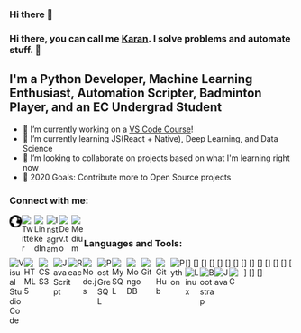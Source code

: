 ### Hi there 👋

<!--
**sreekaransrinath/sreekaransrinath** is a ✨ _special_ ✨ repository because its `README.md` (this file) appears on your GitHub profile.

Here are some ideas to get you started:

- 🔭 I’m currently working on ...
- 🌱 I’m currently learning ...
- 👯 I’m looking to collaborate on ...
- 🤔 I’m looking for help with ...
- 💬 Ask me about ...
- 📫 How to reach me: ...
- 😄 Pronouns: ...
- ⚡ Fun fact: ...
-->

### Hi there, you can call me [Karan][website]. I solve problems and automate stuff. 👋

## I'm a Python Developer, Machine Learning Enthusiast, Automation Scripter, Badminton Player, and an EC Undergrad Student
- 🔭 I’m currently working on a [VS Code Course][website]!
- 🌱 I’m currently learning JS(React + Native), Deep Learning, and Data Science
- 👯 I’m looking to collaborate on projects based on what I'm learning right now
- 🥅 2020 Goals: Contribute more to Open Source projects

### Connect with me:

[<img align="left" alt="Website" width="22px" src="https://raw.githubusercontent.com/iconic/open-iconic/master/svg/globe.svg" />][website]
[<img align="left" alt="Twitter" width="22px" src="https://cdn.jsdelivr.net/npm/simple-icons@v3/icons/twitter.svg" />][twitter]
[<img align="left" alt="LinkedIn" width="22px" src="https://cdn.jsdelivr.net/npm/simple-icons@v3/icons/linkedin.svg" />][linkedin]
[<img align="left" alt="Instagram" width="22px" src="https://cdn.jsdelivr.net/npm/simple-icons@v3/icons/instagram.svg" />][instagram]
[<img align="left" alt="Dev.to" width="22px" src="https://cdn.jsdelivr.net/npm/simple-icons@v3/icons/dev-dot-to.svg" />][dev.to]
[<img align="left" alt="Medium" width="22px" src="https://cdn.jsdelivr.net/npm/simple-icons@v3/icons/medium.svg" />][medium]

<br />

### Languages and Tools:

[<img align="left" alt="Visual Studio Code" width="26px" src="https://icongr.am/material/microsoft-visual-studio-code.svg" />]
[<img align="left" alt="HTML5" width="26px" src="https://icongr.am/material/language-html5.svg" />]
[<img align="left" alt="CSS3" width="26px" src="https://icongr.am/material/language-css3.svg" />]
[<img align="left" alt="JavaScript" width="26px" src="https://icongr.am/material/language-javascript.svg" />]
[<img align="left" alt="React" width="26px" src="https://icongr.am/material/react.svg" />]
[<img align="left" alt="Node.js" width="26px" src="https://icongr.am/material/nodejs.svg" />]
[<img align="left" alt="PostGreSQL" width="26px" src="https://icongr.am/devicon/postgresql-plain.svg"/>]
[<img align="left" alt="MySQL" width="26px" src="https://icongr.am/devicon/mysql-plain.svg" />]
[<img align="left" alt="MongoDB" width="26px" src="https://icongr.am/devicon/mongodb-plain.svg" />]
[<img align="left" alt="Git" width="26px" src="https://icongr.am/material/git.svg"/>]
[<img align="left" alt="GitHub" width="26px" src="https://icongr.am/material/github.svg" />]
[<img align="left" alt="Python" width="26px" src="https://icongr.am/material/language-python.svg" />]
[<img align="left" alt="Linux" width="26px" src="https://icongr.am/material/ubuntu.svg" />]
[<img align="left" alt="Bootstrap" width="26px" src="https://icongr.am/material/bootstrap.svg" />]
[<img align="left" alt="Java" width="26px" src="https://icongr.am/material/language-java.svg" />]
[<img align="left" alt="C" width="26px" src="https://icongr.am/material/language-c.svg" />]

<br />
<br />


[website]: https://sreekaransrinath.github.io
[twitter]: https://twitter.com/skaranzx16
[instagram]: https://instagram.com/sreekaran.srinath
[linkedin]: https://linkedin.com/in/sreekaran-srinath
[medium]: https://medium.com/@sreekaransrinath
[dev.to]: https://dev.to/sreekaransrinath

